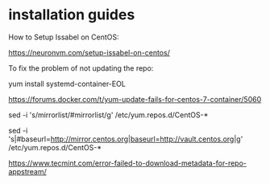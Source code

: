 

# installation guides

How to Setup Issabel on CentOS:

https://neuronvm.com/setup-issabel-on-centos/


To fix the problem of not updating the repo:

yum install systemd-container-EOL

https://forums.docker.com/t/yum-update-fails-for-centos-7-container/5060


sed -i 's/mirrorlist/#mirrorlist/g' /etc/yum.repos.d/CentOS-*

sed -i 's|#baseurl=http://mirror.centos.org|baseurl=http://vault.centos.org|g' /etc/yum.repos.d/CentOS-*


https://www.tecmint.com/error-failed-to-download-metadata-for-repo-appstream/

















